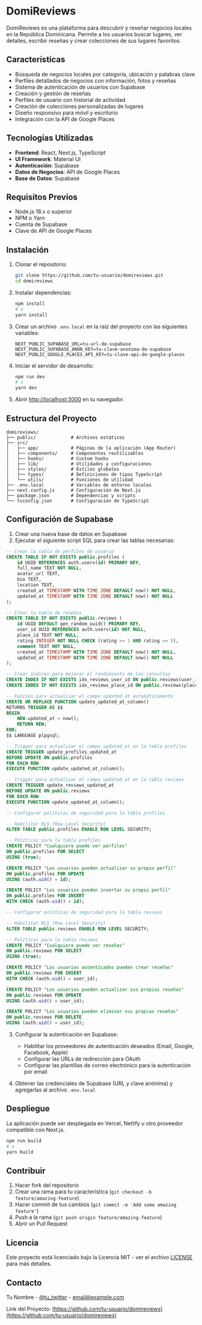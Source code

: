 # DomiReviews

DomiReviews es una plataforma para descubrir y reseñar negocios locales en la República Dominicana. Permite a los usuarios buscar lugares, ver detalles, escribir reseñas y crear colecciones de sus lugares favoritos.

## Características

- Búsqueda de negocios locales por categoría, ubicación y palabras clave
- Perfiles detallados de negocios con información, fotos y reseñas
- Sistema de autenticación de usuarios con Supabase
- Creación y gestión de reseñas
- Perfiles de usuario con historial de actividad
- Creación de colecciones personalizadas de lugares
- Diseño responsivo para móvil y escritorio
- Integración con la API de Google Places

## Tecnologías Utilizadas

- **Frontend**: React, Next.js, TypeScript
- **UI Framework**: Material UI
- **Autenticación**: Supabase
- **Datos de Negocios**: API de Google Places
- **Base de Datos**: Supabase

## Requisitos Previos

- Node.js 18.x o superior
- NPM o Yarn
- Cuenta de Supabase
- Clave de API de Google Places

## Instalación

1. Clonar el repositorio:
   ```bash
   git clone https://github.com/tu-usuario/domireviews.git
   cd domireviews
   ```

2. Instalar dependencias:
   ```bash
   npm install
   # o
   yarn install
   ```

3. Crear un archivo `.env.local` en la raíz del proyecto con las siguientes variables:
   ```
   NEXT_PUBLIC_SUPABASE_URL=tu-url-de-supabase
   NEXT_PUBLIC_SUPABASE_ANON_KEY=tu-clave-anonima-de-supabase
   NEXT_PUBLIC_GOOGLE_PLACES_API_KEY=tu-clave-api-de-google-places
   ```

4. Iniciar el servidor de desarrollo:
   ```bash
   npm run dev
   # o
   yarn dev
   ```

5. Abrir [http://localhost:3000](http://localhost:3000) en tu navegador.

## Estructura del Proyecto

```
domireviews/
├── public/             # Archivos estáticos
├── src/
│   ├── app/            # Páginas de la aplicación (App Router)
│   ├── components/     # Componentes reutilizables
│   ├── hooks/          # Custom hooks
│   ├── lib/            # Utilidades y configuraciones
│   ├── styles/         # Estilos globales
│   ├── types/          # Definiciones de tipos TypeScript
│   └── utils/          # Funciones de utilidad
├── .env.local          # Variables de entorno locales
├── next.config.js      # Configuración de Next.js
├── package.json        # Dependencias y scripts
└── tsconfig.json       # Configuración de TypeScript
```

## Configuración de Supabase

1. Crear una nueva base de datos en Supabase
2. Ejecutar el siguiente script SQL para crear las tablas necesarias:

```sql
-- Crear la tabla de perfiles de usuario
CREATE TABLE IF NOT EXISTS public.profiles (
    id UUID REFERENCES auth.users(id) PRIMARY KEY,
    full_name TEXT NOT NULL,
    avatar_url TEXT,
    bio TEXT,
    location TEXT,
    created_at TIMESTAMP WITH TIME ZONE DEFAULT now() NOT NULL,
    updated_at TIMESTAMP WITH TIME ZONE DEFAULT now() NOT NULL
);

-- Crear la tabla de reseñas
CREATE TABLE IF NOT EXISTS public.reviews (
    id UUID DEFAULT gen_random_uuid() PRIMARY KEY,
    user_id UUID REFERENCES auth.users(id) NOT NULL,
    place_id TEXT NOT NULL,
    rating INTEGER NOT NULL CHECK (rating >= 1 AND rating <= 5),
    comment TEXT NOT NULL,
    created_at TIMESTAMP WITH TIME ZONE DEFAULT now() NOT NULL,
    updated_at TIMESTAMP WITH TIME ZONE DEFAULT now() NOT NULL
);

-- Crear índices para mejorar el rendimiento de las consultas
CREATE INDEX IF NOT EXISTS idx_reviews_user_id ON public.reviews(user_id);
CREATE INDEX IF NOT EXISTS idx_reviews_place_id ON public.reviews(place_id);

-- Función para actualizar el campo updated_at automáticamente
CREATE OR REPLACE FUNCTION update_updated_at_column()
RETURNS TRIGGER AS $$
BEGIN
    NEW.updated_at = now();
    RETURN NEW;
END;
$$ LANGUAGE plpgsql;

-- Trigger para actualizar el campo updated_at en la tabla profiles
CREATE TRIGGER update_profiles_updated_at
BEFORE UPDATE ON public.profiles
FOR EACH ROW
EXECUTE FUNCTION update_updated_at_column();

-- Trigger para actualizar el campo updated_at en la tabla reviews
CREATE TRIGGER update_reviews_updated_at
BEFORE UPDATE ON public.reviews
FOR EACH ROW
EXECUTE FUNCTION update_updated_at_column();

-- Configurar políticas de seguridad para la tabla profiles

-- Habilitar RLS (Row Level Security)
ALTER TABLE public.profiles ENABLE ROW LEVEL SECURITY;

-- Políticas para la tabla profiles
CREATE POLICY "Cualquiera puede ver perfiles"
ON public.profiles FOR SELECT
USING (true);

CREATE POLICY "Los usuarios pueden actualizar su propio perfil"
ON public.profiles FOR UPDATE
USING (auth.uid() = id);

CREATE POLICY "Los usuarios pueden insertar su propio perfil"
ON public.profiles FOR INSERT
WITH CHECK (auth.uid() = id);

-- Configurar políticas de seguridad para la tabla reviews

-- Habilitar RLS (Row Level Security)
ALTER TABLE public.reviews ENABLE ROW LEVEL SECURITY;

-- Políticas para la tabla reviews
CREATE POLICY "Cualquiera puede ver reseñas"
ON public.reviews FOR SELECT
USING (true);

CREATE POLICY "Los usuarios autenticados pueden crear reseñas"
ON public.reviews FOR INSERT
WITH CHECK (auth.uid() = user_id);

CREATE POLICY "Los usuarios pueden actualizar sus propias reseñas"
ON public.reviews FOR UPDATE
USING (auth.uid() = user_id);

CREATE POLICY "Los usuarios pueden eliminar sus propias reseñas"
ON public.reviews FOR DELETE
USING (auth.uid() = user_id);
```

3. Configurar la autenticación en Supabase:
   - Habilitar los proveedores de autenticación deseados (Email, Google, Facebook, Apple)
   - Configurar las URLs de redirección para OAuth
   - Configurar las plantillas de correo electrónico para la autenticación por email

4. Obtener las credenciales de Supabase (URL y clave anónima) y agregarlas al archivo `.env.local`

## Despliegue

La aplicación puede ser desplegada en Vercel, Netlify u otro proveedor compatible con Next.js.

```bash
npm run build
# o
yarn build
```

## Contribuir

1. Hacer fork del repositorio
2. Crear una rama para tu característica (`git checkout -b feature/amazing-feature`)
3. Hacer commit de tus cambios (`git commit -m 'Add some amazing feature'`)
4. Push a la rama (`git push origin feature/amazing-feature`)
5. Abrir un Pull Request

## Licencia

Este proyecto está licenciado bajo la Licencia MIT - ver el archivo [LICENSE](LICENSE) para más detalles.

## Contacto

Tu Nombre - [@tu_twitter](https://twitter.com/tu_twitter) - email@example.com

Link del Proyecto: [https://github.com/tu-usuario/domireviews](https://github.com/tu-usuario/domireviews) 